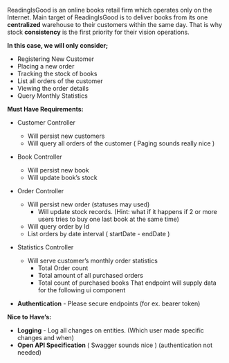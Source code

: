 ReadingIsGood is an online books retail firm which operates only on the Internet. Main
target of ReadingIsGood is to deliver books from its one **centralized** warehouse to their
customers within the same day. That is why stock **consistency** is the first priority for their
vision operations.

**In this case, we will only consider;**

- Registering New Customer
- Placing a new order
- Tracking the stock of books
- List all orders of the customer
- Viewing the order details
- Query Monthly Statistics

**Must Have Requirements:**

- Customer Controller
	- Will persist new customers
	- Will query all orders of the customer ( Paging sounds really nice )
- Book Controller
	- Will persist new book
	- Will update book’s stock
- Order Controller
	- Will persist new order (statuses may used)
		- Will update stock records.
		  (Hint: what if it happens if 2 or more users tries to buy one last book
		  at the same time)
	- Will query order by Id
	- List orders by date interval ( startDate - endDate )


- Statistics Controller
	- Will serve customer’s monthly order statistics
		- Total Order count
		- Total amount of all purchased orders
		- Total count of purchased books
		  That endpoint will supply data for the following ui component
		

- **Authentication** - Please secure endpoints (for ex. bearer token)

**Nice to Have’s:**

- **Logging** - Log all changes on entities. (Which user made specific changes and when)
- **Open API Specification** ( Swagger sounds nice ) (authentication not needed)

